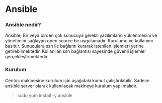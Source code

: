 # Ansible

### Ansible nedir?
Ansible; Bir veya birden çok sunucuya gerekli yazılımların yüklenmesini ve yönetimini sağlayan open source bir uygulamadır. Kurulumu ve kullanımı basittir. Sunuculara ssh ile bağlantı kurarak istenilen işlemleri yerine getirebilmektedir. Kullanılan ssh bağlantısı sayesinde güvenli işlemler gerçekleştirmektedir.

### Kurulum 
Centos makinesine kurulum için aşağıdaki komut çalıştırılabilir. Sadece ansible server olarak kullanılacak makineye kurulum yapılmalıdır.
> sudo  yum install -y ansible
